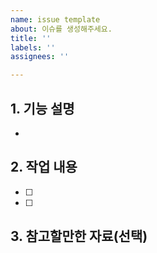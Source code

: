 ```yaml
---
name: issue template
about: 이슈를 생성해주세요.
title: ''
labels: ''
assignees: ''

---
```


## 1. 기능 설명
-


## 2. 작업 내용
- [ ]
- [ ]

## 3. 참고할만한 자료(선택)
